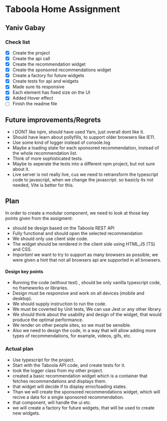 # Taboola Home Assignment


## Yaniv Gabay 


### Check list

- [x] Create the project
- [x] Create the api call
- [x] Create the recommendation widget
- [x] Create the sponsored recommendations widget
- [x] Create a factory for future widgets
- [x] Create tests for api and widgets
- [x] Made sure its responsive
- [X] Each element has fixed size on the UI
- [X] Added Hover effect
- [ ] Finish the readme file

## Future improvements/Regrets

- i DONT like npm, should have used Yarn, just overall dont like it.
- Should have learn about pollyfills, to support older browsers like IE11.
- Use some kind of logger instead of console.log
- Maybe a loading state for each sponsored recommendation, instead of the whole recommendation list.
- Think of more sophisticated tests.
- Maybe to seperate the tests into a different npm project, but not sure about it.
- Live server is not really live, cus we need to retransform the typescript code to javascript, when we change the javascript.
so basicly its not needed, Vite is better for this.



## Plan

In order to create a modular component, we need to look at those key points given from the assigment:

- should be design based on the Taboola REST API
- Fully functional and should open the selected recommendation
- We should only use client side code.
- The widget should be rendered in the client side using HTML,JS (TS) and CSS.
- *Important* we want to try to support as many browsers as possible, we were given a hint that not all browsers api are supported in all browsers.

#### Design key points

- Running the code (without test) , should be only vanilla typescript code, no frameworks or libraries.
- Design must be responsive and work on all devices (mobile and desktop).
- We should supply instruction to run the code.
- We must be coverted by Unit tests, We can use Jest or any other library.
- We should think about the usability and design of the widget, that would produce the optimal performance.
- We render on other people sites, so we must be sensible.
- Also we need to design the code, in a way that will allow adding more types of recommendations, for example, videos, gifs, etc.


### Actual plan

- Use typescript for the project.
- Start with the Taboola API code, and create tests for it.
- took the logger class from my other project.
- created a basic recommendation widget which is a container that fetches recommendations and displays them.
- that widget will decide if to display error/loading states.
- Than we will create the sponsored recommendations widget, which will recive a data for a single sponsored recommendation.
- that component, will handle the ui etc.
- we will create a factory for future widgets, that will be used to create new widgets.

